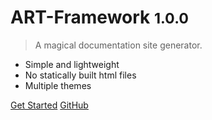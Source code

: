 <!-- ![logo](_media/icon.svg) -->

# ART-Framework <small>1.0.0</small>

> A magical documentation site generator.

- Simple and lightweight
- No statically built html files
- Multiple themes

[Get Started](README)
[GitHub](https://github.com/art-framework/art-framework)